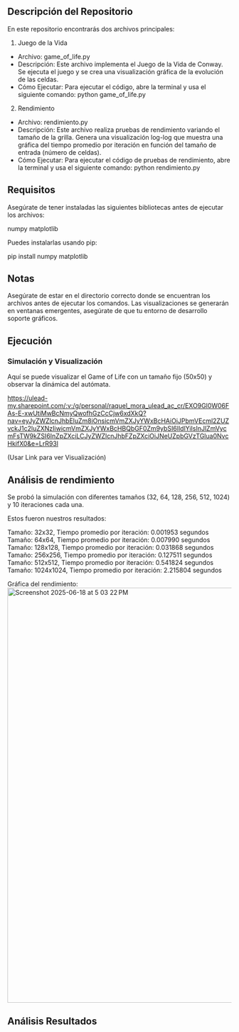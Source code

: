 ## Descripción del Repositorio

En este repositorio encontrarás dos archivos principales:

1. Juego de la Vida

- Archivo: game_of_life.py
- Descripción: Este archivo implementa el Juego de la Vida de Conway. Se ejecuta el juego y se crea una visualización gráfica de la evolución de las celdas.
- Cómo Ejecutar: Para ejecutar el código, abre la terminal y usa el siguiente comando: python game_of_life.py


2. Rendimiento

- Archivo: rendimiento.py
- Descripción: Este archivo realiza pruebas de rendimiento variando el tamaño de la grilla. Genera una visualización log-log que muestra una gráfica del tiempo promedio por iteración en función del tamaño de entrada (número de celdas).
- Cómo Ejecutar: Para ejecutar el código de pruebas de rendimiento, abre la terminal y usa el siguiente comando: python rendimiento.py

## Requisitos

Asegúrate de tener instaladas las siguientes bibliotecas antes de ejecutar los archivos:

numpy
matplotlib

Puedes instalarlas usando pip:

pip install numpy matplotlib

## Notas
Asegúrate de estar en el directorio correcto donde se encuentran los archivos antes de ejecutar los comandos.
Las visualizaciones se generarán en ventanas emergentes, asegúrate de que tu entorno de desarrollo soporte gráficos.

## Ejecución

### Simulación y Visualización
 Aquí se puede visualizar el Game of Life con un tamaño fijo (50x50) y observar la dinámica del autómata.

https://ulead-my.sharepoint.com/:v:/g/personal/raquel_mora_ulead_ac_cr/EXO9Gl0W06FAs-E-xwUtiMwBcNmyQwofhGzCcCjw6xdXkQ?nav=eyJyZWZlcnJhbEluZm8iOnsicmVmZXJyYWxBcHAiOiJPbmVEcml2ZUZvckJ1c2luZXNzIiwicmVmZXJyYWxBcHBQbGF0Zm9ybSI6IldlYiIsInJlZmVycmFsTW9kZSI6InZpZXciLCJyZWZlcnJhbFZpZXciOiJNeUZpbGVzTGlua0NvcHkifX0&e=LrR93l

(Usar Link para ver Visualización)

## Análisis de rendimiento
Se probó la simulación con diferentes tamaños (32, 64, 128, 256, 512, 1024) y 10 iteraciones cada una.

Estos fueron nuestros resultados:

Tamaño: 32x32, Tiempo promedio por iteración: 0.001953 segundos
Tamaño: 64x64, Tiempo promedio por iteración: 0.007990 segundos
Tamaño: 128x128, Tiempo promedio por iteración: 0.031868 segundos
Tamaño: 256x256, Tiempo promedio por iteración: 0.127511 segundos
Tamaño: 512x512, Tiempo promedio por iteración: 0.541824 segundos
Tamaño: 1024x1024, Tiempo promedio por iteración: 2.215804 segundos

Gráfica del rendimiento:
<img width="931" alt="Screenshot 2025-06-18 at 5 03 22 PM" src="https://github.com/user-attachments/assets/a6745d2f-557f-41ec-adf6-06db8bedddac" />

## Análisis Resultados

